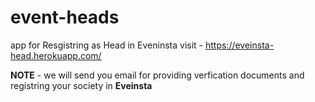 # event-heads
app for Resgistring as Head in Eveninsta 
visit - https://eveinsta-head.herokuapp.com/

**NOTE** - we will send you email for providing verfication documents and registring your society in  **Eveinsta**
